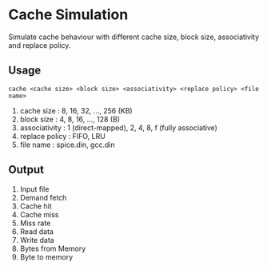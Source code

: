 ﻿# Cache Simulation
Simulate cache behaviour with different cache size, block size, associativity and replace policy.
## Usage
```
cache <cache size> <block size> <associativity> <replace policy> <file name>
```
  1. cache size : 8, 16, 32, ..., 256 (KB)
  2. block size : 4, 8, 16, ..., 128 (B)
  3. associativity : 1 (direct-mapped), 2, 4, 8, f (fully associative)
  4. replace policy : FIFO, LRU
  5. file name : spice.din, gcc.din
 ## Output
1. Input file
2. Demand fetch
3. Cache hit
4. Cache miss
5. Miss rate
6. Read data
7. Write data
8. Bytes from Memory
9. Byte to memory
